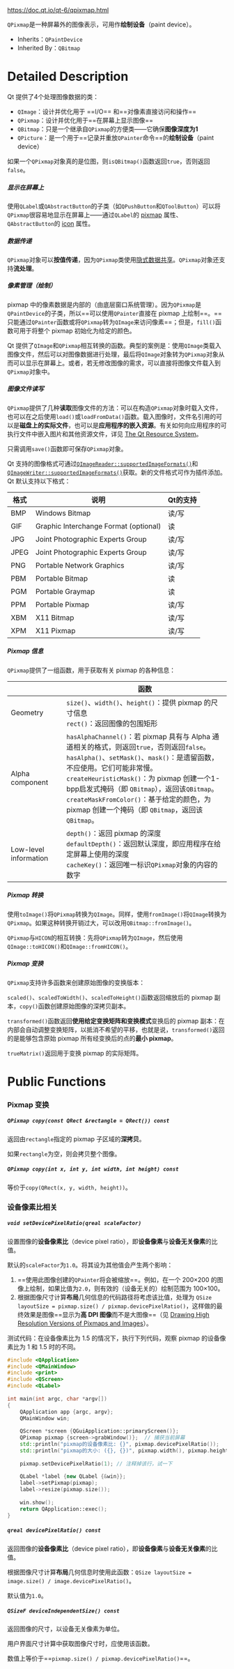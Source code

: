 https://doc.qt.io/qt-6/qpixmap.html

`QPixmap`是一种屏幕外的图像表示，可用作**绘制设备**（paint device）。

- Inherits：`QPaintDevice`
- Inherited By：`QBitmap`

# Detailed Description

Qt 提供了4个处理图像数据的类：

- `QImage`：设计并优化用于 ==I/O== 和==对像素直接访问和操作==
- `QPixmap`：设计并优化用于==在屏幕上显示图像==
- `QBitmap`：只是一个继承自`QPixmap`的方便类——它确保**图像深度为1**
- `QPicture`：是一个用于==记录并重放`QPainter`命令==的**绘制设备**（paint device）

如果一个`QPixmap`对象真的是位图，则`isQBitmap()`函数返回`true`，否则返回`false`。

##### 显示在屏幕上

使用`QLabel`或`QAbstractButton`的子类（如`QPushButton`和`QToolButton`）可以将`QPixmap`很容易地显示在屏幕上——通过`QLabel`的 [pixmap](https://doc.qt.io/qt-6/qlabel.html#pixmap-prop) 属性、`QAbstractButton`的 [icon](https://doc.qt.io/qt-6/qabstractbutton.html#icon-prop) 属性。

##### 数据传递

`QPixmap`对象可以**按值传递**，因为`QPixmap`类使用[隐式数据共享](https://doc.qt.io/qt-6/implicit-sharing.html)。`QPixmap`对象还支持**流处理**。

##### 像素管理（绘制）

pixmap 中的像素数据是内部的（由底层窗口系统管理）。因为`QPixmap`是`QPaintDevice`的子类，所以==可以使用`QPainter`直接在 pixmap 上绘制==。==只能通过`QPainter`函数或将`QPixmap`转为`QImage`来访问像素==；但是，`fill()`函数可用于将整个 pixmap 初始化为给定的颜色。

Qt 提供了`QImage`和`QPixmap`相互转换的函数。典型的案例是：使用`QImage`类载入图像文件，然后可以对图像数据进行处理，最后将`QImage`对象转为`QPixmap`对象从而可以显示在屏幕上。或者，若无修改图像的需求，可以直接将图像文件载入到`QPixmap`对象中。

##### 图像文件读写

`QPixmap`提供了几种**读取**图像文件的方法：可以在构造`QPixmap`对象时载入文件，也可以在之后使用`load()`或`loadFromData()`函数。载入图像时，文件名引用的可以是**磁盘上的实际文件**，也可以是**应用程序的嵌入资源**。有关如何向应用程序的可执行文件中嵌入图片和其他资源文件，详见 [The Qt Resource System](https://doc.qt.io/qt-6/resources.html)。

只需调用`save()`函数即可保存`QPixmap`对象。

Qt 支持的图像格式可通过[`QImageReader::supportedImageFormats()`](https://doc.qt.io/qt-6/qimagereader.html#supportedImageFormats)和[`QImageWriter::supportedImageFormats()`](https://doc.qt.io/qt-6/qimagewriter.html#supportedImageFormats)获取。新的文件格式可作为插件添加。Qt 默认支持以下格式：

| 格式   | 说明                                    | Qt的支持 |
| ---- | ------------------------------------- | ----- |
| BMP  | Windows Bitmap                        | 读/写   |
| GIF  | Graphic Interchange Format (optional) | 读     |
| JPG  | Joint Photographic Experts Group      | 读/写   |
| JPEG | Joint Photographic Experts Group      | 读/写   |
| PNG  | Portable Network Graphics             | 读/写   |
| PBM  | Portable Bitmap                       | 读     |
| PGM  | Portable Graymap                      | 读     |
| PPM  | Portable Pixmap                       | 读/写   |
| XBM  | X11 Bitmap                            | 读/写   |
| XPM  | X11 Pixmap                            | 读/写   |
##### Pixmap 信息

`QPixmap`提供了一组函数，用于获取有关 pixmap 的各种信息：

|                       | 函数                                                                                                                                                                                                                                                                                        |
| --------------------- | ----------------------------------------------------------------------------------------------------------------------------------------------------------------------------------------------------------------------------------------------------------------------------------------- |
| Geometry              | `size()`、`width()`、`height()`：提供 pixmap 的尺寸信息<br>`rect()`：返回图像的包围矩形                                                                                                                                                                                                                       |
| Alpha component       | `hasAlphaChannel()`：若 pixmap 具有与 Alpha 通道相关的格式，则返回`true`，否则返回`false`。<br>`hasAlpha()`、`setMask()`、`mask()`：是遗留函数，不应使用。它们可能非常慢。<br>`createHeuristicMask()`：为 pixmap 创建一个1-bpp启发式掩码（即 `QBitmap`），返回该`QBitmap`。<br>`createMaskFromColor()`：基于给定的颜色，为 pixmap 创建一个掩码（即 `QBitmap`，返回该`QBitmap`。 |
| Low-level information | `depth()`：返回 pixmap 的深度<br>`defaultDepth()`：返回默认深度，即应用程序在给定屏幕上使用的深度<br>`cacheKey()`：返回唯一标识`QPixmap`对象的内容的数字                                                                                                                                                                               |
##### Pixmap 转换

使用`toImage()`将`QPixmap`转换为`QImage`。同样，使用`fromImage()`将`QImage`转换为`QPixmap`。如果这种转换开销过大，可以改用`QBitmap::fromImage()`。

`QPixmap`与`HICON`的相互转换：先将`QPixmap`转为`QImage`，然后使用`QImage::toHICON()`和`QImage::fromHICON()`。

##### Pixmap 变换

`QPixmap`支持许多函数来创建原始图像的变换版本：

`scaled()`、`scaledToWidth()`、`scaledToHeight()`函数返回缩放后的 pixmap 副本，`copy()`函数创建原始图像的深拷贝副本。

`transformed()`函数返回**使用给定变换矩阵和变换模式**变换后的 pixmap 副本：在内部会自动调整变换矩阵，以抵消不希望的平移，也就是说，`transformed()`返回的是能够包含原始 pixmap 所有经变换后的点的**最小 pixmap**。

`trueMatrix()`返回用于变换 pixmap 的实际矩阵。

# Public Functions

### Pixmap 变换

##### `QPixmap copy(const QRect &rectangle = QRect()) const`

返回由`rectangle`指定的 pixmap 子区域的**深拷贝**。

如果`rectangle`为空，则会拷贝整个图像。

##### `QPixmap copy(int x, int y, int width, int height) const`

等价于`copy(QRect(x, y, width, height))`。

### 设备像素比相关
##### `void setDevicePixelRatio(qreal scaleFactor)`

设置图像的**设备像素比**（device pixel ratio），即**设备像素**与**设备无关像素**的比值。

默认的`scaleFactor`为`1.0`。将其设为其他值会产生两个影响：

1. ==使用此图像创建的`QPainter`将会被缩放==。例如，在一个 200×200 的图像上绘制，如果比值为`2.0`，则有效的（设备无关的）绘制范围为 100×100。
2. 根据图像尺寸计算**布局**几何信息的代码路径将考虑该比值，处理为 `QSize layoutSize = pixmap.size() / pixmap.devicePixelRatio()`，这样做的最终效果是图像==显示为**高 DPI 图像**而不是大图像==（见 [Drawing High Resolution Versions of Pixmaps and Images](https://doc.qt.io/qt-6/qpainter.html#drawing-high-resolution-versions-of-pixmaps-and-images)）。

测试代码：在设备像素比为 1.5 的情况下，执行下列代码，观察 pixmap 的设备像素比为 1 和 1.5 时的不同。
```cpp
#include <QApplication>  
#include <QMainWindow>  
#include <print>  
#include <QScreen>  
#include <QLabel>  
  
int main(int argc, char *argv[])  
{  
    QApplication app {argc, argv};  
    QMainWindow win;  
      
    QScreen *screen {QGuiApplication::primaryScreen()};  
    QPixmap pixmap {screen->grabWindow()};  // 捕获当前屏幕
    std::println("pixmap的设备像素比: {}", pixmap.devicePixelRatio());  
    std::println("pixmap的大小: ({}, {})", pixmap.width(), pixmap.height());  
  
    pixmap.setDevicePixelRatio(1); // 注释掉该行，试一下  
  
    QLabel *label {new QLabel {&win}};  
    label->setPixmap(pixmap);  
    label->resize(pixmap.size());  
      
    win.show();  
    return QApplication::exec();  
}
```

##### `qreal devicePixelRatio() const`

返回图像的**设备像素比**（device pixel ratio），即**设备像素**与**设备无关像素**的比值。

根据图像尺寸计算**布局**几何信息时使用此函数：`QSize layoutSize = image.size() / image.devicePixelRatio()`。

默认值为`1.0`。

##### `QSizeF deviceIndependentSize() const`

返回图像的尺寸，以设备无关像素为单位。

用户界面尺寸计算中获取图像尺寸时，应使用该函数。

数值上等价于==`pixmap.size() / pixmap.devicePixelRatio()`==。

